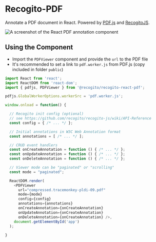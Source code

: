 # Recogito-PDF

Annotate a PDF document in React. Powered by [PDF.js](https://mozilla.github.io/pdf.js/) and [RecogitoJS](https://github.com/recogito/recogito-js).

![A screenshot of the React PDF annotation component](https://github.com/recogito/recogito-pdf/raw/main/sceenshot.png)

## Using the Component

- Import the `PDFViewer` component and provide the `url` to the PDF file
- It's recommended to set a link to `pdf.worker.js` from PDF.js (copy included in folder `public`)

```js
import React from 'react';
import ReactDOM from 'react-dom';
import { pdfjs, PDFViewer } from '@recogito/recogito-react-pdf';

pdfjs.GlobalWorkerOptions.workerSrc = 'pdf.worker.js';

window.onload = function() {

  // Recogito init config (optional)
  // see https://github.com/recogito/recogito-js/wiki/API-Reference
  const config = { /* ... */ };

  // Initial annotations in W3C Web Annotation format
  const annotations = [ /* ... */ ];

  // CRUD event handlers
  const onCreateAnnotation = function () { /* ... */ };
  const onUpdateAnnotation = function () { /* ... */ };
  const onDeleteAnnotation = function () { /* ... */ };

  // Viewer mode can be "paginated" or "scrolling"
  const mode = "paginated"; 

  ReactDOM.render(
    <PDFViewer
      url="compressed.tracemonkey-pldi-09.pdf" 
      mode={mode}
      config={config} 
      annotations={annotations} 
      onCreateAnnotation={onCreateAnnotation} 
      onUpdateAnnotation={onCreateAnnotation} 
      onDeleteAnnotation={onCreateAnnotation} />,
    document.getElementById('app')
  );
    
}
```
